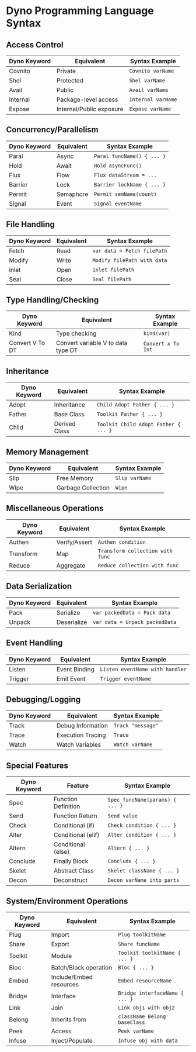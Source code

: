 # Dyno Programming Language Syntax

## Access Control

| Dyno Keyword | Equivalent         | Syntax Example                          |
|--------------|--------------------|---------------------------------------|
| Covnito      | Private            | `Covnito varName`                      |
| Shel         | Protected          | `Shel varName`                         |
| Avail        | Public             | `Avail varName`                        |
| Internal     | Package-level access| `Internal varName`                     |
| Expose       | Internal/Public exposure | `Expose varName`                  |

## Concurrency/Parallelism

| Dyno Keyword | Equivalent         | Syntax Example                          |
|--------------|--------------------|---------------------------------------|
| Paral        | Async              | `Paral funcName() { ... }`             |
| Hold         | Await              | `Hold asyncFunc()`                      |
| Flux         | Flow               | `Flux dataStream = ...`                 |
| Barrier      | Lock               | `Barrier lockName { ... }`              |
| Permit       | Semaphore          | `Permit semName(count)`                  |
| Signal       | Event              | `Signal eventName`                      |

## File Handling

| Dyno Keyword | Equivalent         | Syntax Example                          |
|--------------|--------------------|---------------------------------------|
| Fetch        | Read               | `var data = Fetch filePath`             |
| Modify       | Write              | `Modify filePath with data`             |
| inlet      | Open               | `inlet filePath`                       |
| Seal         | Close              | `Seal filePath`                         |

## Type Handling/Checking

| Dyno Keyword | Equivalent         | Syntax Example                          |
|--------------|--------------------|---------------------------------------|
| Kind         | Type checking      | `kind(var)`                            |
| Convert V To DT | Convert variable V to data type DT | `Convert x To Int`         |


## Inheritance

| Dyno Keyword | Equivalent         | Syntax Example                          |
|--------------|--------------------|---------------------------------------|
| Adopt        | Inheritance        | `Child Adopt Father { ... }`            |
| Father       | Base Class         | `Toolkit Father { ... }`                 |
| Child        | Derived Class      | `Toolkit Child Adopt Father { ... }`    |

## Memory Management

| Dyno Keyword | Equivalent         | Syntax Example                          |
|--------------|--------------------|---------------------------------------|
| Slip         | Free Memory        | `Slip varName`                         |
| Wipe         | Garbage Collection | `Wipe`                                |

## Miscellaneous Operations

| Dyno Keyword | Equivalent         | Syntax Example                          |
|--------------|--------------------|---------------------------------------|
| Authen       | Verify/Assert      | `Authen condition`                     |
| Transform    | Map                | `Transform collection with func`      |
| Reduce       | Aggregate          | `Reduce collection with func`          |

## Data Serialization

| Dyno Keyword | Equivalent         | Syntax Example                          |
|--------------|--------------------|---------------------------------------|
| Pack         | Serialize          | `var packedData = Pack data`            |
| Unpack       | Deserialize        | `var data = Unpack packedData`          |

## Event Handling

| Dyno Keyword | Equivalent         | Syntax Example                          |
|--------------|--------------------|---------------------------------------|
| Listen       | Event Binding      | `Listen eventName with handler`         |
| Trigger      | Emit Event         | `Trigger eventName`                     |

## Debugging/Logging

| Dyno Keyword | Equivalent         | Syntax Example                          |
|--------------|--------------------|---------------------------------------|
| Track        | Debug Information  | `Track "message"`                      |
| Trace        | Execution Tracing  | `Trace`                               |
| Watch        | Watch Variables    | `Watch varName`                        |

## Special Features

| Dyno Keyword | Feature            | Syntax Example                          |
|--------------|--------------------|---------------------------------------|
| Spec         | Function Definition| `Spec funcName(params) { ... }`        |
| Send         | Function Return    | `Send value`                          |
| Check        | Conditional (if)   | `Check condition { ... }`              |
| Alter        | Conditional (elif) | `Alter condition { ... }`              |
| Altern       | Conditional (else) | `Altern { ... }`                       |
| Conclude     | Finally Block      | `Conclude { ... }`                     |
| Skelet       | Abstract Class     | `Skelet className { ... }`             |
| Decon        | Deconstruct        | `Decon varName into parts`             |

## System/Environment Operations

| Dyno Keyword | Equivalent         | Syntax Example                          |
|--------------|--------------------|---------------------------------------|
| Plug         | Import             | `Plug toolkitName`                     |
| Share        | Export             | `Share funcName`                       |
| Toolkit      | Module             | `Toolkit toolkitName { ... }`          |
| Bloc         | Batch/Block operation | `Bloc { ... }`                      |
| Embed        | Include/Embed resources | `Embed resourceName`               |
| Bridge       | Interface          | `Bridge interfaceName { ... }`         |
| Link         | Join               | `Link obj1 with obj2`                  |
| Belong       | Inherits from      | `className Belong baseClass`           |
| Peek         | Access             | `Peek varName`                         |
| Infuse       | Inject/Populate    | `Infuse obj with data`                  |
